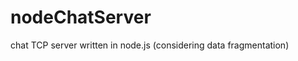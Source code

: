 nodeChatServer
==============

chat TCP server written in node.js (considering data fragmentation)


